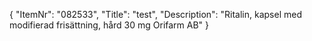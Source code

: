{
  "ItemNr": "082533",
  "Title": "test",
  "Description": "Ritalin, kapsel med modifierad frisättning, hård 30 mg Orifarm AB"
}